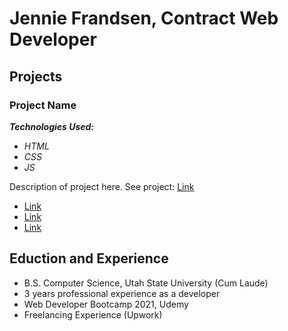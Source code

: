 # Jennie Frandsen, Contract Web Developer

## Projects
### Project Name
**_Technologies Used:_**
- _HTML_
- _CSS_
- _JS_

Description of project here.
See project: [Link](url)

- [Link](url)
- [Link](url)
- [Link](url)

## Eduction and Experience
- B.S. Computer Science, Utah State University (Cum Laude)
- 3 years professional experience as a developer
- Web Developer Bootcamp 2021, Udemy
- Freelancing Experience (Upwork)
